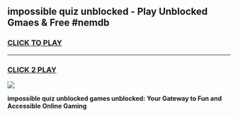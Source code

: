 
## impossible quiz unblocked - Play Unblocked Gmaes & Free #nemdb
<h3>
<a href="https://news.freeplayer.one?title=impossible_quiz_unblocked&ref=03M">CLICK TO PLAY</a></h3>
<hr>

<h3>
<a href="https://news.freeplayer.one?title=impossible_quiz_unblocked&ref=03M">CLICK 2 PLAY</a>
  
</h3>

<a href="https://news.freeplayer.one?title=impossible_quiz_unblocked&ref=03M"><img src="https://clearcache.store/games.png"></a>


**impossible quiz unblocked games unblocked: Your Gateway to Fun and Accessible Online Gaming**
